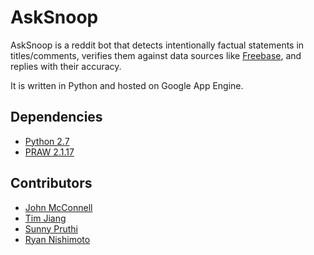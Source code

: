 AskSnoop
==

AskSnoop is a reddit bot that detects intentionally factual statements in titles/comments, verifies them against data sources like [Freebase](https://www.freebase.com/), and replies with their accuracy.  

It is written in Python and hosted on Google App Engine. 


## Dependencies
* [Python 2.7](https://www.python.org/download/releases/2.7/)
* [PRAW 2.1.17](https://praw.readthedocs.org/en/v2.1.16/index.html)

## Contributors
 * [John McConnell](https://github.com/johnmcconnell)
 * [Tim Jiang](https://github.com/timthejiang)
 * [Sunny Pruthi](https://github.com/peopleknowme)
 * [Ryan Nishimoto](https://github.com/Nishimotord)